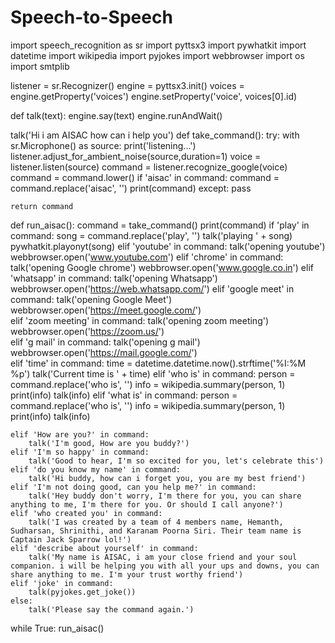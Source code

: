 # Speech-to-Speech
import speech_recognition as sr
import pyttsx3
import pywhatkit
import datetime
import wikipedia
import pyjokes
import webbrowser
import os
import smtplib

listener = sr.Recognizer()
engine = pyttsx3.init()
voices = engine.getProperty('voices')
engine.setProperty('voice', voices[0].id)


def talk(text):
    engine.say(text)
    engine.runAndWait()
  
talk('Hi i am AISAC how can i help you')
def take_command():
    try:
        with sr.Microphone() as source:
            print('listening...')
            listener.adjust_for_ambient_noise(source,duration=1)
            voice = listener.listen(source)
            command = listener.recognize_google(voice)
            command = command.lower()
            if 'aisac' in command:
                command = command.replace('aisac', '')
                print(command)
    except:
        pass

    return command


def run_aisac():
    command = take_command()
    print(command)
    if 'play' in command:
        song = command.replace('play', '')
        talk('playing ' + song)
        pywhatkit.playonyt(song)
    elif 'youtube' in command:
        talk('opening youtube')
        webbrowser.open('www.youtube.com')
    elif 'chrome' in command:
        talk('opening Google chrome')
        webbrowser.open('www.google.co.in')
    elif 'whatsapp' in command:
        talk('opening Whatsapp')
        webbrowser.open('https://web.whatsapp.com/')
    elif 'google meet' in command:
        talk('opening Google Meet')
        webbrowser.open('https://meet.google.com/')  
    elif 'zoom meeting' in command:
        talk('opening zoom meeting')
        webbrowser.open('https://zoom.us/')       
    elif 'g mail' in command:
        talk('opening g mail')
        webbrowser.open('https://mail.google.com/')   
    elif 'time' in command:
        time = datetime.datetime.now().strftime('%I:%M %p')
        talk('Current time is ' + time)
    elif 'who is' in command:
        person = command.replace('who is', '')
        info = wikipedia.summary(person, 1)
        print(info)
        talk(info)
    elif 'what is' in command:
        person = command.replace('who is', '')
        info = wikipedia.summary(person, 1)
        print(info)
        talk(info)

    elif 'How are you?' in command:
        talk('I'm good, How are you buddy?')
    elif 'I'm so happy' in command:
        talk('Good to hear, I'm so excited for you, let's celebrate this')
    elif 'do you know my name' in command:
        talk('Hi buddy, how can i forget you, you are my best friend')
    elif 'I'm not doing good, can you help me?' in command:
        talk('Hey buddy don't worry, I'm there for you, you can share anything to me, I'm there for you. Or should I call anyone?')
    elif 'who created you' in command:
        talk('I was created by a team of 4 members name, Hemanth, Sudharsan, Shrinithi, and Karanam Poorna Siri. Their team name is Captain Jack Sparrow lol!')
    elif 'describe about yourself' in command:
        talk('My name is AISAC, i am your close friend and your soul companion. i will be helping you with all your ups and downs, you can share anything to me. I'm your trust worthy friend')
    elif 'joke' in command:
        talk(pyjokes.get_joke())
    else:
        talk('Please say the command again.')


while True:
    run_aisac()
